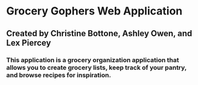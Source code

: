 # Grocery Gophers Web Application 
## Created by Christine Bottone, Ashley Owen, and Lex Piercey

### This application is a grocery organization application that allows you to create grocery lists, keep track of your pantry, and browse recipes for inspiration. 